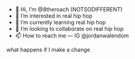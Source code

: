 - 👋 Hi, I’m @8theroach (NOTSODIFFERENT)
- 👀 I’m interested in real hip hop
- 🌱 I’m currently learning real hip hop
- 💞️ I’m looking to collaborate on real hip hop
- 📫 How to reach me –– IG @jordanwalendom

<!---
8theroach/8theroach is a ✨ special ✨ repository because its `README.md` (this file) appears on your GitHub profile.
You can click the Preview link to take a look at your changes.
--->

what happens if I make a change

